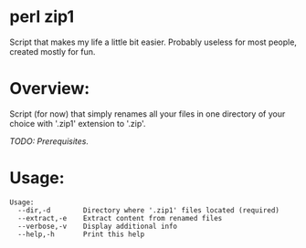 # perl zip1
Script that makes my life a little bit easier.
Probably useless for most people, created mostly for fun.


# Overview:

Script (for now) that simply renames all your files in one directory of your
choice with '.zip1' extension to '.zip'.


*TODO: Prerequisites.*


# Usage:

```
Usage:
  --dir,-d        Directory where '.zip1' files located (required)
  --extract,-e    Extract content from renamed files
  --verbose,-v    Display additional info
  --help,-h       Print this help
```
